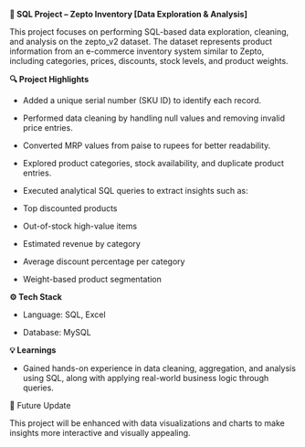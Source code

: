 **🧩 SQL Project – Zepto Inventory [Data Exploration & Analysis]**

This project focuses on performing SQL-based data exploration, cleaning, and analysis on the zepto_v2 dataset. The dataset represents product information from an e-commerce inventory system similar to Zepto, including categories, prices, discounts, stock levels, and product weights.

**🔍 Project Highlights**

* Added a unique serial number (SKU ID) to identify each record.

* Performed data cleaning by handling null values and removing invalid price entries.

* Converted MRP values from paise to rupees for better readability.

* Explored product categories, stock availability, and duplicate product entries.

* Executed analytical SQL queries to extract insights such as:

* Top discounted products

* Out-of-stock high-value items

* Estimated revenue by category

* Average discount percentage per category

* Weight-based product segmentation

**⚙️ Tech Stack**

* Language: SQL, Excel

* Database: MySQL

**💡 Learnings**

* Gained hands-on experience in data cleaning, aggregation, and analysis using SQL, along with applying real-world business logic through queries.

🚀 Future Update

This project will be enhanced with data visualizations and charts to make insights more interactive and visually appealing.
